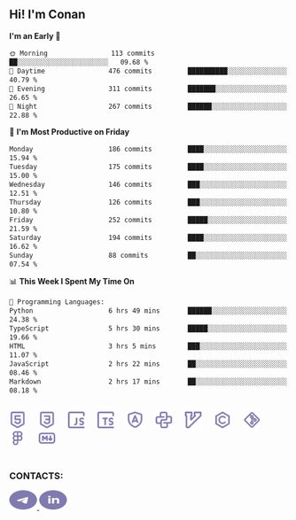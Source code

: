 ## Hi! I'm Conan

<!--START_SECTION:waka-->
**I'm an Early 🐤** 

```text
🌞 Morning                113 commits         ██░░░░░░░░░░░░░░░░░░░░░░░   09.68 % 
🌆 Daytime                476 commits         ██████████░░░░░░░░░░░░░░░   40.79 % 
🌃 Evening                311 commits         ███████░░░░░░░░░░░░░░░░░░   26.65 % 
🌙 Night                  267 commits         ██████░░░░░░░░░░░░░░░░░░░   22.88 % 
```
📅 **I'm Most Productive on Friday** 

```text
Monday                   186 commits         ████░░░░░░░░░░░░░░░░░░░░░   15.94 % 
Tuesday                  175 commits         ████░░░░░░░░░░░░░░░░░░░░░   15.00 % 
Wednesday                146 commits         ███░░░░░░░░░░░░░░░░░░░░░░   12.51 % 
Thursday                 126 commits         ███░░░░░░░░░░░░░░░░░░░░░░   10.80 % 
Friday                   252 commits         █████░░░░░░░░░░░░░░░░░░░░   21.59 % 
Saturday                 194 commits         ████░░░░░░░░░░░░░░░░░░░░░   16.62 % 
Sunday                   88 commits          ██░░░░░░░░░░░░░░░░░░░░░░░   07.54 % 
```


📊 **This Week I Spent My Time On** 

```text
💬 Programming Languages: 
Python                   6 hrs 49 mins       ██████░░░░░░░░░░░░░░░░░░░   24.38 % 
TypeScript               5 hrs 30 mins       █████░░░░░░░░░░░░░░░░░░░░   19.66 % 
HTML                     3 hrs 5 mins        ███░░░░░░░░░░░░░░░░░░░░░░   11.07 % 
JavaScript               2 hrs 22 mins       ██░░░░░░░░░░░░░░░░░░░░░░░   08.46 % 
Markdown                 2 hrs 17 mins       ██░░░░░░░░░░░░░░░░░░░░░░░   08.18 % 
```


<!--END_SECTION:waka-->


<br>

<div align="left">
  <img src="icons/skills/html.svg" height="30" alt="html5"/>
  <img width="15"/>
  <img src="icons/skills/css.svg" height="30" alt="css"/>
    <img width="15"/>
  <img src="icons/skills/javascript.svg" height="30" alt="javascript"/>
  <img width="15"/>
  <img src="icons/skills/typescript.svg" height="30" alt="typescript"/>
  <img width="15"/>
  <img src="icons/skills/angular.svg" height="30" alt="angular"/>
  <img width="15"/>
  <img src="icons/skills/python.svg" height="30" alt="python"/>
  <img width="15"/>
  <img src="icons/skills/vim.svg" height="30" alt="vim"  />
  <img width="15"/>
  <img src="icons/skills/c.svg" height="30" alt="c"/>
  <img width="15"/>
  <img src="icons/skills/git.svg" height="30" alt="git"/>
  <img width="15"/>
  <img src="icons/skills/figma.svg" height="30" alt="figma"/>
  <img width="15"/>
  <img src="icons/skills/markdown.svg" height="30" alt="markdown"/>
</div>

<br>


### CONTACTS:

<div align="left">
  <a href="https://t.me/gkkconan">
    <img src="icons/contacts/telegram.svg" width="50" height="35" alt="telegram"/>
  </a>
  <a href="https://www.linkedin.com/in/gkkconan">
    <img src="icons/contacts/linkedin.svg" width="50" height="35" alt="linkedin"/>
  </a>
</div>
